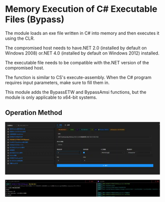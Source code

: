 # Memory Execution of C# Executable Files (Bypass)

The module loads an exe file written in C# into memory and then executes it using the CLR.

The compromised host needs to have.NET 2.0 (installed by default on Windows 2008) or.NET 4.0 (installed by default on Windows 2012) installed.

The executable file needs to be compatible with the.NET version of the compromised host.

The function is similar to CS's execute-assembly. When the C# program requires input parameters, make sure to fill them in.

This module adds the BypassETW and BypassAmsi functions, but the module is only applicable to x64-bit systems.

## Operation Method

![](img\DefenseEvasion_ProcessInjection_CsharpAssemblyLoaderPlus\1.webp)

![](img\DefenseEvasion_ProcessInjection_CsharpAssemblyLoaderPlus\2.webp)